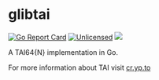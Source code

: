 # glibtai

[![Go Report Card](https://goreportcard.com/badge/github.com/karasz/glibtai)](https://goreportcard.com/report/github.com/karasz/glibtai)
[![Unlicensed](https://img.shields.io/badge/license-Unlicense-blue.svg)](https://github.com/karasz/gnocco/blob/master/UNLICENSE)
[![](https://godoc.org/github.com/karasz/glibtai?status.svg)](http://godoc.org/github.com/karasz/glibtai)

A TAI64{N} implementation in Go.

For more information about TAI visit [cr.yp.to](https://cr.yp.to/libtai/tai64.html)

